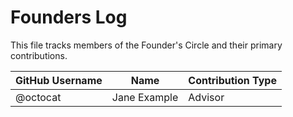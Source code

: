 # Founders Log

This file tracks members of the Founder's Circle and their primary contributions.

| GitHub Username | Name | Contribution Type |
| --------------- | ---- | ----------------- |
| @octocat | Jane Example | Advisor |

